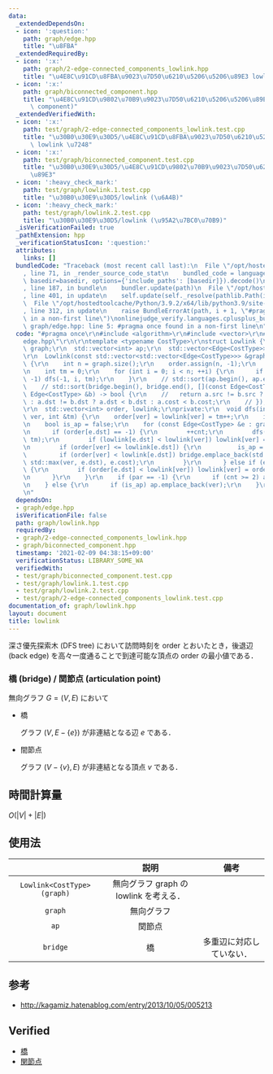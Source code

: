 ```yaml
---
data:
  _extendedDependsOn:
  - icon: ':question:'
    path: graph/edge.hpp
    title: "\u8FBA"
  _extendedRequiredBy:
  - icon: ':x:'
    path: graph/2-edge-connected_components_lowlink.hpp
    title: "\u4E8C\u91CD\u8FBA\u9023\u7D50\u6210\u5206\u5206\u89E3 lowlink \u7248"
  - icon: ':x:'
    path: graph/biconnected_component.hpp
    title: "\u4E8C\u91CD\u9802\u70B9\u9023\u7D50\u6210\u5206\u5206\u89E3 (biconnected\
      \ component)"
  _extendedVerifiedWith:
  - icon: ':x:'
    path: test/graph/2-edge-connected_components_lowlink.test.cpp
    title: "\u30B0\u30E9\u30D5/\u4E8C\u91CD\u8FBA\u9023\u7D50\u6210\u5206\u5206\u89E3\
      \ lowlink \u7248"
  - icon: ':x:'
    path: test/graph/biconnected_component.test.cpp
    title: "\u30B0\u30E9\u30D5/\u4E8C\u91CD\u9802\u70B9\u9023\u7D50\u6210\u5206\u5206\
      \u89E3"
  - icon: ':heavy_check_mark:'
    path: test/graph/lowlink.1.test.cpp
    title: "\u30B0\u30E9\u30D5/lowlink (\u6A4B)"
  - icon: ':heavy_check_mark:'
    path: test/graph/lowlink.2.test.cpp
    title: "\u30B0\u30E9\u30D5/lowlink (\u95A2\u7BC0\u70B9)"
  _isVerificationFailed: true
  _pathExtension: hpp
  _verificationStatusIcon: ':question:'
  attributes:
    links: []
  bundledCode: "Traceback (most recent call last):\n  File \"/opt/hostedtoolcache/Python/3.9.2/x64/lib/python3.9/site-packages/onlinejudge_verify/documentation/build.py\"\
    , line 71, in _render_source_code_stat\n    bundled_code = language.bundle(stat.path,\
    \ basedir=basedir, options={'include_paths': [basedir]}).decode()\n  File \"/opt/hostedtoolcache/Python/3.9.2/x64/lib/python3.9/site-packages/onlinejudge_verify/languages/cplusplus.py\"\
    , line 187, in bundle\n    bundler.update(path)\n  File \"/opt/hostedtoolcache/Python/3.9.2/x64/lib/python3.9/site-packages/onlinejudge_verify/languages/cplusplus_bundle.py\"\
    , line 401, in update\n    self.update(self._resolve(pathlib.Path(included), included_from=path))\n\
    \  File \"/opt/hostedtoolcache/Python/3.9.2/x64/lib/python3.9/site-packages/onlinejudge_verify/languages/cplusplus_bundle.py\"\
    , line 312, in update\n    raise BundleErrorAt(path, i + 1, \"#pragma once found\
    \ in a non-first line\")\nonlinejudge_verify.languages.cplusplus_bundle.BundleErrorAt:\
    \ graph/edge.hpp: line 5: #pragma once found in a non-first line\n"
  code: "#pragma once\r\n#include <algorithm>\r\n#include <vector>\r\n#include \"\
    edge.hpp\"\r\n\r\ntemplate <typename CostType>\r\nstruct Lowlink {\r\n  std::vector<std::vector<Edge<CostType>>>\
    \ graph;\r\n  std::vector<int> ap;\r\n  std::vector<Edge<CostType>> bridge;\r\n\
    \r\n  Lowlink(const std::vector<std::vector<Edge<CostType>>> &graph) : graph(graph)\
    \ {\r\n    int n = graph.size();\r\n    order.assign(n, -1);\r\n    lowlink.resize(n);\r\
    \n    int tm = 0;\r\n    for (int i = 0; i < n; ++i) {\r\n      if (order[i] ==\
    \ -1) dfs(-1, i, tm);\r\n    }\r\n    // std::sort(ap.begin(), ap.end());\r\n\
    \    // std::sort(bridge.begin(), bridge.end(), [](const Edge<CostType> &a, const\
    \ Edge<CostType> &b) -> bool {\r\n    //   return a.src != b.src ? a.src < b.src\
    \ : a.dst != b.dst ? a.dst < b.dst : a.cost < b.cost;\r\n    // });\r\n  }\r\n\
    \r\n  std::vector<int> order, lowlink;\r\nprivate:\r\n  void dfs(int par, int\
    \ ver, int &tm) {\r\n    order[ver] = lowlink[ver] = tm++;\r\n    int cnt = 0;\r\
    \n    bool is_ap = false;\r\n    for (const Edge<CostType> &e : graph[ver]) {\r\
    \n      if (order[e.dst] == -1) {\r\n        ++cnt;\r\n        dfs(ver, e.dst,\
    \ tm);\r\n        if (lowlink[e.dst] < lowlink[ver]) lowlink[ver] = lowlink[e.dst];\r\
    \n        if (order[ver] <= lowlink[e.dst]) {\r\n          is_ap = true;\r\n \
    \         if (order[ver] < lowlink[e.dst]) bridge.emplace_back(std::min(ver, e.dst),\
    \ std::max(ver, e.dst), e.cost);\r\n        }\r\n      } else if (e.dst != par)\
    \ {\r\n        if (order[e.dst] < lowlink[ver]) lowlink[ver] = order[e.dst];\r\
    \n      }\r\n    }\r\n    if (par == -1) {\r\n      if (cnt >= 2) ap.emplace_back(ver);\r\
    \n    } else {\r\n      if (is_ap) ap.emplace_back(ver);\r\n    }\r\n  }\r\n};\r\
    \n"
  dependsOn:
  - graph/edge.hpp
  isVerificationFile: false
  path: graph/lowlink.hpp
  requiredBy:
  - graph/2-edge-connected_components_lowlink.hpp
  - graph/biconnected_component.hpp
  timestamp: '2021-02-09 04:38:15+09:00'
  verificationStatus: LIBRARY_SOME_WA
  verifiedWith:
  - test/graph/biconnected_component.test.cpp
  - test/graph/lowlink.1.test.cpp
  - test/graph/lowlink.2.test.cpp
  - test/graph/2-edge-connected_components_lowlink.test.cpp
documentation_of: graph/lowlink.hpp
layout: document
title: lowlink
---
```


深さ優先探索木 (DFS tree) において訪問時刻を $\mathrm{order}$ とおいたとき，後退辺 (back edge) を高々一度通ることで到達可能な頂点の $\mathrm{order}$ の最小値である．


### 橋 (bridge) / 関節点 (articulation point)

無向グラフ $G = (V, E)$ において

* 橋

  グラフ $(V, E - \lbrace e \rbrace)$ が非連結となる辺 $e$ である．

* 間節点

  グラフ $(V - \lbrace v \rbrace, E)$ が非連結となる頂点 $v$ である．


## 時間計算量

$O(\lvert V \rvert + \lvert E \rvert)$


## 使用法

||説明|備考|
|:--:|:--:|:--:|
|`Lowlink<CostType>(graph)`|無向グラフ $\mathrm{graph}$ の lowlink を考える．||
|`graph`|無向グラフ||
|`ap`|関節点||
|`bridge`|橋|多重辺に対応していない．|


## 参考

- http://kagamiz.hatenablog.com/entry/2013/10/05/005213


## Verified

- [橋](https://onlinejudge.u-aizu.ac.jp/solutions/problem/GRL_3_B/review/4082818/emthrm/C++14)
- [関節点](https://onlinejudge.u-aizu.ac.jp/solutions/problem/GRL_3_A/review/4082810/emthrm/C++14)
